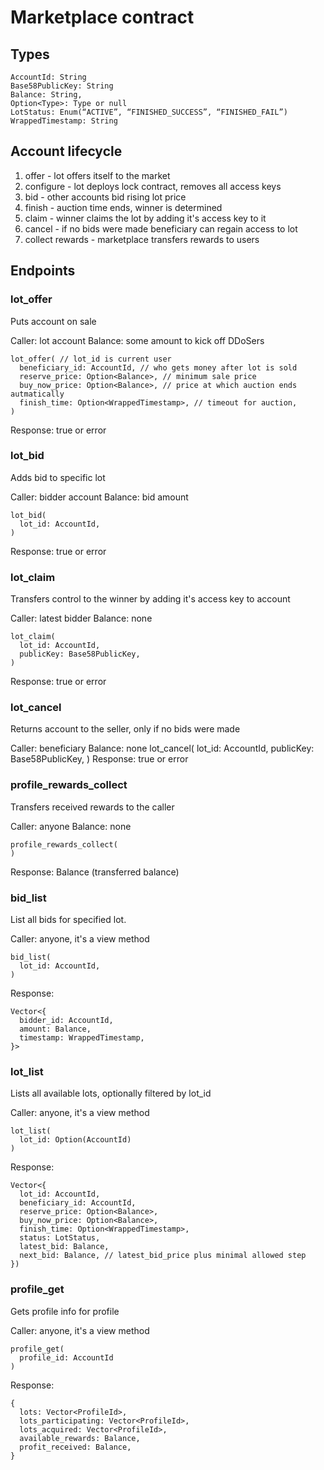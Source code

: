 # Marketplace contract

## Types

```
AccountId: String
Base58PublicKey: String
Balance: String,
Option<Type>: Type or null
LotStatus: Enum(“ACTIVE”, “FINISHED_SUCCESS”, “FINISHED_FAIL”)
WrappedTimestamp: String
```

## Account lifecycle

1. offer - lot offers itself to the market
2. configure - lot deploys lock contract, removes all access keys
3. bid - other accounts bid rising lot price
4. finish - auction time ends, winner is determined
4. claim - winner claims the lot by adding it's access key to it
5. cancel - if no bids were made beneficiary can regain access to lot
6. collect rewards - marketplace transfers rewards to users

## Endpoints

### lot_offer

Puts account on sale

Caller: lot account
Balance: some amount to kick off DDoSers
```
lot_offer( // lot_id is current user
  beneficiary_id: AccountId, // who gets money after lot is sold
  reserve_price: Option<Balance>, // minimum sale price
  buy_now_price: Option<Balance>, // price at which auction ends autmatically
  finish_time: Option<WrappedTimestamp>, // timeout for auction,
)
```
Response: true or error

### lot_bid

Adds bid to specific lot

Caller: bidder account
Balance: bid amount
```
lot_bid(
  lot_id: AccountId,
)
```
Response: true or error

### lot_claim

Transfers control to the winner by adding it's access key to account

Caller: latest bidder
Balance: none
```
lot_claim(
  lot_id: AccountId,
  publicKey: Base58PublicKey,
)
```
Response: true or error

### lot_cancel

Returns account to the seller, only if no bids were made

Caller: beneficiary
Balance: none
lot_cancel(
  lot_id: AccountId,
  publicKey: Base58PublicKey,
)
Response: true or error

### profile_rewards_collect

Transfers received rewards to the caller

Caller: anyone
Balance: none
```
profile_rewards_collect(
)
```
Response: Balance (transferred balance)

### bid_list

List all bids for specified lot.

Caller: anyone, it's a view method
```
bid_list(
  lot_id: AccountId,
)
```
Response:
```
Vector<{
  bidder_id: AccountId,
  amount: Balance,
  timestamp: WrappedTimestamp,
}>
```

### lot_list

Lists all available lots, optionally filtered by lot_id

Caller: anyone, it's a view method
```
lot_list(
  lot_id: Option(AccountId)
)
```
Response:
```
Vector<{
  lot_id: AccountId,
  beneficiary_id: AccountId,
  reserve_price: Option<Balance>,
  buy_now_price: Option<Balance>,
  finish_time: Option<WrappedTimestamp>,
  status: LotStatus,
  latest_bid: Balance,
  next_bid: Balance, // latest_bid_price plus minimal allowed step
})
```

### profile_get

Gets profile info for profile

Caller: anyone, it's a view method
```
profile_get(
  profile_id: AccountId
)
```

Response:
```
{
  lots: Vector<ProfileId>,
  lots_participating: Vector<ProfileId>,
  lots_acquired: Vector<ProfileId>,
  available_rewards: Balance,
  profit_received: Balance,
}
```
